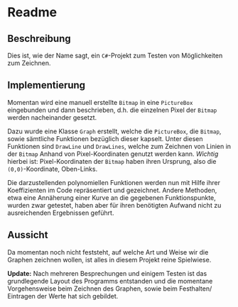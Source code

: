 # Readme

## Beschreibung

Dies ist, wie der Name sagt, ein `C#`-Projekt zum Testen von Möglichkeiten zum Zeichnen.

## Implementierung

Momentan wird eine manuell erstellte `Bitmap` in eine `PictureBox` eingebunden und dann beschrieben, d.h. die einzelnen Pixel der `Bitmap` werden nacheinander gesetzt.

Dazu wurde eine Klasse `Graph` erstellt, welche die `PictureBox`, die `Bitmap`, sowie sämtliche Funktionen bezüglich dieser kapselt.
Unter diesen Funktionen sind `DrawLine` und `DrawLines`, welche zum Zeichnen von Linien in der `Bitmap` Anhand von Pixel-Koordinaten genutzt werden kann.
*Wichtig* hierbei ist: Pixel-Koordinaten der `Bitmap` haben ihren Ursprung, also die `(0,0)`-Koordinate, Oben-Links.

Die darzustellenden polynomiellen Funktionen werden nun mit Hilfe ihrer Koeffizienten im Code repräsentiert und gezeichnet.
Andere Methoden, etwa eine Annäherung einer Kurve an die gegebenen Funktionspunkte, wurden zwar getestet, haben aber für ihren benötigten Aufwand nicht zu ausreichenden Ergebnissen geführt.

## Aussicht

Da momentan noch nicht feststeht, auf welche Art und Weise wir die Graphen zeichnen wollen, ist alles in diesem Projekt reine Spielwiese.

**Update:** Nach mehreren Besprechungen und einigem Testen ist das grundlegende Layout des Programms entstanden und die momentane Vorgehensweise beim Zeichnen des Graphen, sowie beim Festhalten/ Eintragen der Werte hat sich gebildet.
